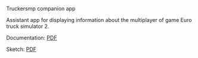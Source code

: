 Truckersmp companion app

Assistant app for displaying information about the multiplayer of game Euro truck simulator 2.

Documentation: [PDF](https://docs.google.com/document/d/1IJqDPEcv0sNIK2K3gKbQbg7DM80HuirLSlCk7dS6fLk/edit?usp=sharing)

Sketch: [PDF](https://docs.google.com/document/d/1nwjSwr4Fz0IMqd7WC3Qhl2KHJRoUbmubZcmMu3dHhOs/edit?usp=sharing)
